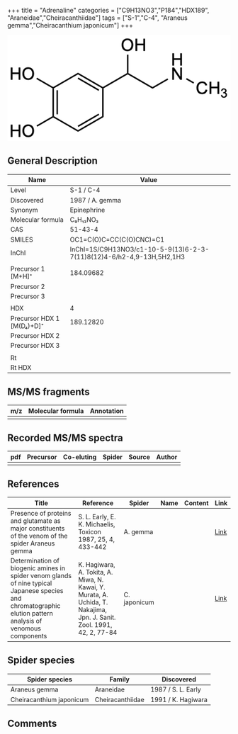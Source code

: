 +++
title = "Adrenaline"
categories = ["C9H13NO3","P184","HDX189",
"Araneidae","Cheiracanthiidae"]
tags = ["S-1","C-4",
"Araneus gemma","Cheiracanthium japonicum"]
+++

![](/img/Adrenaline.png)

## General Description

| Name                      | Value           |
|---------------------------|-----------------|
| Level                     | S-1 / C-4               |
| Discovered                | 1987 / A. gemma |
| Synonym                   | Epinephrine     |
| Molecular formula         | C₉H₁₃NO₃        |
| CAS                       | 51-43-4         |
| SMILES | OC1=C(O)C=CC(C(O)CNC)=C1  |
| InChI  | InChI=1S/C9H13NO3/c1-10-5-9(13)6-2-3-7(11)8(12)4-6/h2-4,9-13H,5H2,1H3  |
|                           |                 |
| Precursor 1 [M+H]⁺        | 184.09682       |
| Precursor 2               |                 |
| Precursor 3               |                 |
|                           |                 |
| HDX                       | 4               |
| Precursor HDX 1 [M(D₄)+D]⁺ | 189.12820      |
| Precursor HDX 2           |                 |
| Precursor HDX 3           |                 |
|                           |                 |
| Rt                        |                 |
| Rt HDX                    |                 |

## MS/MS fragments

| m/z | Molecular formula | Annotation |
|-----|-------------------|------------|
|     |                   |            |

## Recorded MS/MS spectra

| pdf | Precursor | Co-eluting | Spider | Source | Author |
|-----|-----------|------------|--------|--------|--------|
|     |           |            |        |        |        |

## References

| Title                                                                                                                                                        | Reference                                                                                                             | Spider       | Name | Content | Link                                         |
|--------------------------------------------------------------------------------------------------------------------------------------------------------------|-----------------------------------------------------------------------------------------------------------------------|--------------|------|---------|----------------------------------------------|
| Presence of proteins and glutamate as major constituents of the venom of the spider Araneus gemma                                                            | S. L. Early, E. K. Michaelis, Toxicon 1987, 25, 4, 433-442                                                            | A. gemma     |      |         | [Link](https://doi.org/10.1016/0041-0101(87)90077-8) |
| Determination of biogenic amines in spider venom glands of nine typical Japanese species and chromatographic elution pattern analysis of venomous components | K. Hagiwara, A. Tokita, A. Miwa, N. Kawai, Y. Murata, A. Uchida, T. Nakajima, Jpn. J. Sanit. Zool. 1991, 42, 2, 77-84 | C. japonicum |      |         | [Link](https://doi.org/10.7601/mez.42.77)            |

## Spider species

| Spider species           | Family           | Discovered         |
|--------------------------|------------------|--------------------|
| Araneus gemma            | Araneidae        | 1987 / S. L. Early |
| Cheiracanthium japonicum | Cheiracanthiidae | 1991 / K. Hagiwara |

## Comments
